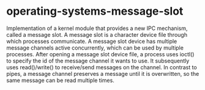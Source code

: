 # operating-systems-message-slot
Implementation of a kernel module that provides a new IPC mechanism, called a message slot.
A message slot is a character device file through which processes communicate.
A message slot device has multiple message channels active concurrently, which can be used by
multiple processes. After opening a message slot device file, a process uses ioctl() to specify the
id of the message channel it wants to use. It subsequently uses read()/write() to receive/send
messages on the channel. In contrast to pipes, a message channel preserves a message until it
is overwritten, so the same message can be read multiple times.
